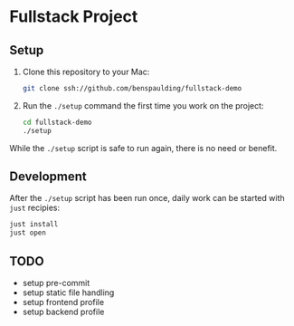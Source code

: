 # Fullstack Project

## Setup

1. Clone this repository to your Mac:

   ```sh
   git clone ssh://github.com/benspaulding/fullstack-demo
   ```

2. Run the `./setup` command the first time you work on the project:

   ```sh
   cd fullstack-demo
   ./setup
   ```

While the `./setup` script is safe to run again, there is no need or benefit.

## Development

After the `./setup` script has been run once, daily work can be started with `just`
recipies:

```sh
just install
just open
```

## TODO

- setup pre-commit
- setup static file handling
- setup frontend profile
- setup backend profile
